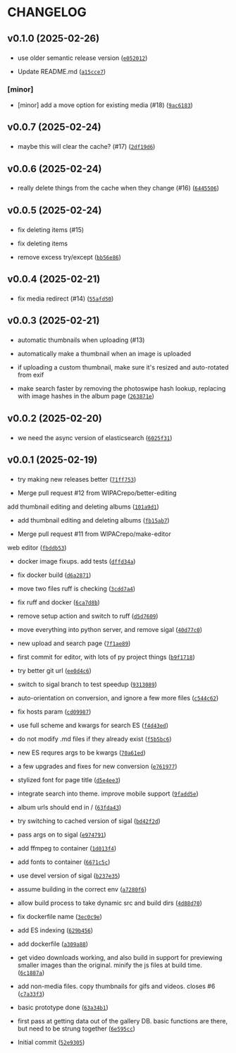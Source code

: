 # CHANGELOG



## v0.1.0 (2025-02-26)

###  

* use older semantic release version ([`e052012`](https://github.com/WIPACrepo/gallery/commit/e05201225b2a3b77255efa8437561771cd0e6b6b))

* Update README.md ([`a15cce7`](https://github.com/WIPACrepo/gallery/commit/a15cce7cec4171eafd5421861496ba5809b0be6b))

### [minor]

* [minor] add a move option for existing media (#18) ([`9ac6183`](https://github.com/WIPACrepo/gallery/commit/9ac618339216177e248055bb50b21ba9de27a3b0))


## v0.0.7 (2025-02-24)

###  

* maybe this will clear the cache? (#17) ([`2df19d6`](https://github.com/WIPACrepo/gallery/commit/2df19d6d75e9d26ec6187d7102da21634a0c6588))


## v0.0.6 (2025-02-24)

###  

* really delete things from the cache when they change (#16) ([`6445506`](https://github.com/WIPACrepo/gallery/commit/64455065a160574e93aa4da6f4a959b18a7be2b2))


## v0.0.5 (2025-02-24)

###  

* fix deleting items (#15)

* fix deleting items

* remove excess try/except ([`bb56e86`](https://github.com/WIPACrepo/gallery/commit/bb56e86ccc02b2f7200b92fe03e80985bad39c12))


## v0.0.4 (2025-02-21)

###  

* fix media redirect (#14) ([`55afd50`](https://github.com/WIPACrepo/gallery/commit/55afd50e015c57ae999b9a8daf096b3f84883df8))


## v0.0.3 (2025-02-21)

###  

* automatic thumbnails when uploading (#13)

* automatically make a thumbnail when an image is uploaded
* if uploading a custom thumbnail, make sure it&#39;s resized and auto-rotated from exif
* make search faster by removing the photoswipe hash lookup, replacing with image hashes in the album page ([`263871e`](https://github.com/WIPACrepo/gallery/commit/263871ea5400c0ecd8711f27619329135787b3ff))


## v0.0.2 (2025-02-20)

###  

* we need the async version of elasticsearch ([`6025f31`](https://github.com/WIPACrepo/gallery/commit/6025f317ce06a91c13931d9f33a16d14435c4ac3))


## v0.0.1 (2025-02-19)

###  

* try making new releases better ([`71ff753`](https://github.com/WIPACrepo/gallery/commit/71ff753690e3b03fcdcaffd64122930ac3d74f63))

* Merge pull request #12 from WIPACrepo/better-editing

add thumbnail editing and deleting albums ([`101a9d1`](https://github.com/WIPACrepo/gallery/commit/101a9d1e67728995639d0d218ad210e5bb5eb490))

* add thumbnail editing and deleting albums ([`fb15ab7`](https://github.com/WIPACrepo/gallery/commit/fb15ab7991e84bd662ddc2ee431a379936f348c6))

* Merge pull request #11 from WIPACrepo/make-editor

web editor ([`fbddb53`](https://github.com/WIPACrepo/gallery/commit/fbddb53e2f846e2c04e4d015f60d663f26ff1de4))

* docker image fixups. add tests ([`dffd34a`](https://github.com/WIPACrepo/gallery/commit/dffd34aebd354413d6a987116624fba3042e670e))

* fix docker build ([`d6a2871`](https://github.com/WIPACrepo/gallery/commit/d6a287107c369cedb66ab8a8c600132b1f930478))

* move two files ruff is checking ([`3cdd7a4`](https://github.com/WIPACrepo/gallery/commit/3cdd7a43edc669281021470a2d4e3ba43fce3974))

* fix ruff and docker ([`6ca7d8b`](https://github.com/WIPACrepo/gallery/commit/6ca7d8b56cc429b74e1d78c0c5e4b11239a69a43))

* remove setup action and switch to ruff ([`d5d7609`](https://github.com/WIPACrepo/gallery/commit/d5d760943fd48df57ca683645990d810e8585d29))

* move everything into python server, and remove sigal ([`40d77c0`](https://github.com/WIPACrepo/gallery/commit/40d77c0cc5621a68641ff5c1b9a08e3bcd801b87))

* new upload and search page ([`7f1ae89`](https://github.com/WIPACrepo/gallery/commit/7f1ae896d56fb4c89e549d867b09383d7e0d454d))

* first commit for editor, with lots of py project things ([`b9f1718`](https://github.com/WIPACrepo/gallery/commit/b9f1718fd067faea629d067f2e872a89aef24e81))

* try better git url ([`ee0d4c6`](https://github.com/WIPACrepo/gallery/commit/ee0d4c68b969525246c76725d583501526de6fc0))

* switch to sigal branch to test speedup ([`9313089`](https://github.com/WIPACrepo/gallery/commit/9313089de16f889f34a7d803284280edeeea0f28))

* auto-orientation on conversion, and ignore a few more files ([`c544c62`](https://github.com/WIPACrepo/gallery/commit/c544c62d4f8b5c100b8a484beb466777c8061e14))

* fix hosts param ([`cd09987`](https://github.com/WIPACrepo/gallery/commit/cd099872e6b33179e9c16a4e3184b7ae42dbb921))

* use full scheme and kwargs for search ES ([`f4d43ed`](https://github.com/WIPACrepo/gallery/commit/f4d43edf227539774b845ff055b16a7bb3b3ba05))

* do not modify .md files if they already exist ([`f5b5bc6`](https://github.com/WIPACrepo/gallery/commit/f5b5bc6fc35a5f0d8c80b0b629fbb98115c7617d))

* new ES requres args to be kwargs ([`70a61ed`](https://github.com/WIPACrepo/gallery/commit/70a61ed562f27b1ea7992ad0134c759db7c118d2))

* a few upgrades and fixes for new conversion ([`e761977`](https://github.com/WIPACrepo/gallery/commit/e761977eedb53080ef9fccb525b7b4bef4e47911))

* stylized font for page title ([`d5e4ee3`](https://github.com/WIPACrepo/gallery/commit/d5e4ee325c7c496b0eca8a2cad783c455181841b))

* integrate search into theme. improve mobile support ([`9fadd5e`](https://github.com/WIPACrepo/gallery/commit/9fadd5e67189268a2e9e74fbb3999d5c93ad6784))

* album urls should end in / ([`63fda43`](https://github.com/WIPACrepo/gallery/commit/63fda43a2560cc1053680dc5393ec278feb21cf1))

* try switching to cached version of sigal ([`bd42f2d`](https://github.com/WIPACrepo/gallery/commit/bd42f2df8f1170e5d03663337ad8aeaa03b5f210))

* pass args on to sigal ([`e974791`](https://github.com/WIPACrepo/gallery/commit/e97479114753313448fd4b0c55966cdb96f52ba3))

* add ffmpeg to container ([`1d013f4`](https://github.com/WIPACrepo/gallery/commit/1d013f4411490951696c60b7de6279b1e692151a))

* add fonts to container ([`6671c5c`](https://github.com/WIPACrepo/gallery/commit/6671c5c8b14844f890419de00fb3f5ac5a7e28e5))

* use devel version of sigal ([`b237e35`](https://github.com/WIPACrepo/gallery/commit/b237e354485212b75a74b0545f04d53b297cb95e))

* assume building in the correct env ([`a7280f6`](https://github.com/WIPACrepo/gallery/commit/a7280f6735810a3b7c5e87ef5623e12f1cffb295))

* allow build process to take dynamic src and build dirs ([`4d88d70`](https://github.com/WIPACrepo/gallery/commit/4d88d70658497b6773f1fdacfd3d7b3d50be56c4))

* fix dockerfile name ([`3ec0c9e`](https://github.com/WIPACrepo/gallery/commit/3ec0c9e7caf4c9e4c828d4847a53d634e8903dac))

* add ES indexing ([`629b456`](https://github.com/WIPACrepo/gallery/commit/629b456cc3533230f90ad5850abbd20aa50be201))

* add dockerfile ([`a309a88`](https://github.com/WIPACrepo/gallery/commit/a309a883d3c7a057415f170209c60e6c4d9f6db7))

* get video downloads working, and also build in support for previewing smaller images than the original. minify the js files at build time. ([`6c1887a`](https://github.com/WIPACrepo/gallery/commit/6c1887ab1d74b80fab60d2a542686b3e1b1b0256))

* add non-media files. copy thumbnails for gifs and videos. closes #6 ([`c7a33f3`](https://github.com/WIPACrepo/gallery/commit/c7a33f3ace238831cac8bc12eb717fea30eec36c))

* basic prototype done ([`63a34b1`](https://github.com/WIPACrepo/gallery/commit/63a34b1c998ba3c72ca0e58d4d9aa5e91534a84e))

* first pass at getting data out of the gallery DB.  basic functions are there, but need to be strung together ([`6e595cc`](https://github.com/WIPACrepo/gallery/commit/6e595cc5da7285b7d0813ccf29fa734e3643d2b5))

* Initial commit ([`52e9305`](https://github.com/WIPACrepo/gallery/commit/52e9305dde210fb2a39017cb8034d741dbc1df35))
